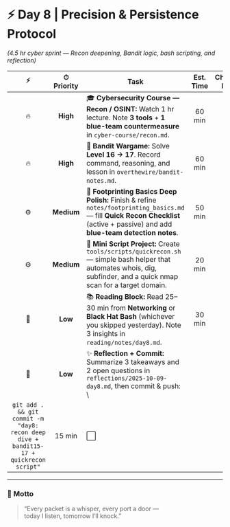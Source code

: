 # ⚡ Day 8 | Precision & Persistence Protocol  

*(4.5 hr cyber sprint — Recon deepening, Bandit logic, bash scripting, and reflection)*  

| ⚡ | ⏱ Priority | Task | Est. Time | Check-Box |  
|:--:|:-----------:|------|:----------:|:----------:|  
| 🔥 | **High** | 🎓 **Cybersecurity Course — Recon / OSINT:** Watch 1 hr lecture. Note **3 tools** + **1 blue-team countermeasure** in `cyber-course/recon.md`. | 60 min | ⬜ |  
| 🔥 | **High** | 🧩 **Bandit Wargame:** Solve **Level 16 → 17**. Record command, reasoning, and lesson in `overthewire/bandit-notes.md`. | 60 min | ⬜ |  
| ⚙️ | **Medium** | 📝 **Footprinting Basics Deep Polish:** Finish & refine `notes/footprinting_basics.md` — fill **Quick Recon Checklist** (active + passive) and add **blue-team detection notes**. | 50 min | ⬜ |  
| ⚙️ | **Medium** | 🧪 **Mini Script Project:** Create `tools/scripts/quickrecon.sh` — simple bash helper that automates whois, dig, subfinder, and a quick nmap scan for a target domain. | 20 min | ⬜ |  
| 🌿 | **Low** | 📚 **Reading Block:** Read 25–30 min from **Networking** or **Black Hat Bash** (whichever you skipped yesterday). Note 3 insights in `reading/notes/day8.md`. | 30 min | ⬜ |  
| 🌙 | **Low** | ✨ **Reflection + Commit:** Summarize 3 takeaways and 2 open questions in `reflections/2025-10-09-day8.md`, then commit & push:  \  
`git add . && git commit -m "day8: recon deep dive + bandit15-17 + quickrecon script"` | 15 min | ⬜ |  

---

### 💬 Motto  
> “Every packet is a whisper, every port a door —  
> today I listen, tomorrow I’ll knock.”  
